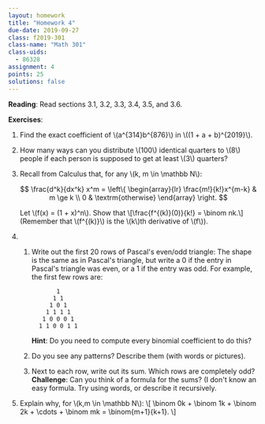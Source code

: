 ```yaml
---
layout: homework
title: "Homework 4"
due-date: 2019-09-27
class: f2019-301
class-name: "Math 301"
class-uids: 
  - 86328
assignment: 4
points: 25
solutions: false
---
```


**Reading**: 
Read sections 3.1, 3.2, 3.3, 3.4, 3.5, and 3.6.

**Exercises**:

1.  Find the exact coefficient of \\(a^{314}b^{876}\\) in \\((1 + a + b)^{2019}\\).

2.  How many ways can you distribute \\(100\\) identical quarters to \\(8\\)
    people if each person is supposed to get at least \\(3\\) quarters?

3.  Recall from Calculus that, for any \\(k, m \in \mathbb N\\):

    $$
    \frac{d^k}{dx^k} x^m = \left\{
    \begin{array}{lr}
    \frac{m!}{k!}x^{m-k} & m \ge k \\
    0 & \textrm{otherwise}
    \end{array}
    \right.
    $$
    
    Let \\(f(x) = (1 + x)^n\\). Show that 
    \\[\frac{f^{(k)}(0)}{k!} = \binom nk.\\] (Remember that \\(f^{(k)}\\) is the \\(k\\)th derivative of \\(f\\)).
    
4.  
    1.  Write out the first 20 rows of Pascal's even/odd triangle: The shape is
        the same as in Pascal's triangle, but write a 0 if the entry in Pascal's
        triangle was even, or a 1 if the entry was odd. For example, the first few rows are:
        
                   1     
                  1 1    
                 1 0 1   
                1 1 1 1  
               1 0 0 0 1 
              1 1 0 0 1 1
              
        **Hint**: Do you need to compute every binomial coefficient to do this?
        
    2.  Do you see any patterns? Describe them (with words or pictures).
    
    3.  Next to each row, write out its sum. Which rows are completely odd?
        **Challenge**: Can you think of a formula for the sums? (I don't know an easy formula. Try using words, or describe it recursively.
    
5.  Explain why, for \\(k,m \in \mathbb N\\):
    \\[ \binom 0k + \binom 1k + \binom 2k + \cdots + \binom mk = \binom{m+1}{k+1}. \\]

